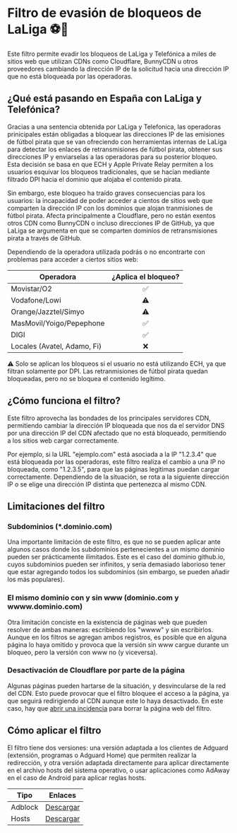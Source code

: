 # Filtro de evasión de bloqueos de LaLiga ⚽🚫
Este filtro permite evadir los bloqueos de LaLiga y Telefónica a miles de sitios web que utilizan CDNs como Cloudflare, BunnyCDN u otros proveedores cambiando la dirección IP de la solicitud hacia una dirección IP que no está bloqueada por las operadoras. 

## ¿Qué está pasando en España con LaLiga y Telefónica?
Gracias a una sentencia obtenida por LaLiga y Telefonica, las operadoras prinicipales están obligadas a bloquear las direcciones IP de las emisiones de fútbol pirata que se van ofreciendo con herramientas internas de LaLiga para detectar los enlaces de retransmisiones de fútbol pirata, obtener sus direcciones IP y enviarselas a las operadoras para su posterior bloqueo. Esta decisión se basa en que ECH y Apple Private Relay permiten a los usuarios esquivar los bloqueos tradicionales, que se hacían mediante filtrado DPI hacia el dominio que alojaba el contenido pirata. 

Sin embargo, este bloqueo ha traído graves consecuencias para los usuarios: la incapacidad de poder acceder a cientos de sitios web que comparten la dirección IP con los dominios que alojan tranmisiones de fútbol pirata. Afecta principalmente a Cloudflare, pero no están exentos otros CDN como BunnyCDN o incluso direcciones IP de GitHub, ya que LaLiga se argumenta en que se comparten dominios de retransmisiones pirata a través de GitHub. 

Dependiendo de la operadora utilizada podrás o no encontrarte con problemas para acceder a ciertos sitios web:

| Operadora | ¿Aplica el bloqueo? |
|-----------|:-------------------:|
| Movistar/O2 | ✅ |
| Vodafone/Lowi | ⚠️ |
| Orange/Jazztel/Simyo | ⚠️ |
| MasMovil/Yoigo/Pepephone | ✅ |
| DIGI | ✅ |
| Locales (Avatel, Adamo, Fi) | ❌ |

⚠️ Solo se aplican los bloqueos si el usuario no está utilizando ECH, ya que filtran solamente por DPI. Las retranmisiones de fútbol pirata quedan bloqueadas, pero no se bloquea el contenido legítimo. 

## ¿Cómo funciona el filtro? 
Este filtro aprovecha las bondades de los principales servidores CDN, permitiendo cambiar la dirección IP bloqueada que nos da el servidor DNS por una dirección IP del CDN afectado que no está bloqueado, permitiendo a los sitios web cargar correctamente. 

Por ejemplo, si la URL "ejemplo.com" está asociada a la IP "1.2.3.4" que está bloqueada por las operadoras, este filtro realiza el cambio a una IP no bloqueada, como "1.2.3.5", para que las páginas legítimas puedan cargar correctamente. Dependiendo de la situación, se rota a la siguiente dirección IP o se elige una dirección IP distinta que pertenezca al mismo CDN. 

## Limitaciones del filtro
### Subdominios (*.dominio.com)
Una importante limitación de este filtro, es que no se pueden aplicar ante algunos casos donde los subdominios pertenecientes a un mismo dominio pueden ser prácticamente ilimitados. Este es el caso del dominio github.io, cuyos subdominios pueden ser infinitos, y sería demasiado laborioso tener que estar agregando todos los subdominios (sin embargo, se pueden añadir los más populares).
### El mismo dominio con y sin www (dominio.com y wwww.dominio.com)
Otra limitación conciste en la existencia de páginas web que pueden resolver de ambas maneras: escribiendo los "wwww" y sin escribirlos. Aunque en los filtros se agregan ambos registros, es posible que en alguna página lo haya omitido y provoca que la versión sin www cargue durante un bloqueo, pero la versión con www no (y viceversa). 

### Desactivación de Cloudflare por parte de la página
Algunas páginas pueden hartarse de la situación, y desvincularse de la red del CDN. Esto puede provocar que el filtro bloquee el acceso a la página, ya que seguirá redirigiendo al CDN aunque este lo haya desactivado. En este caso, hay que [abrir una incidencia](https://github.com/fdezsergio02/Anti-LaLiga/issues/new/choose) para borrar la página web del filtro. 

## Cómo aplicar el filtro
El filtro tiene dos versiones: una versión adaptada a los clientes de Adguard (extensión, programas o Adguard Home) que permiten realizar la redirección, y otra versión adaptada directamente para aplicar directamente en el archivo hosts del sistema operativo, o usar aplicaciones como AdAway en el caso de Android para aplicar reglas hosts.

| Tipo    | Enlaces |
|---------|---------|
| Adblock | [Descargar](https://raw.githubusercontent.com/fdezsergio02/Anti-LaLiga/refs/heads/main/filters/adblock.txt) |
| Hosts   | [Descargar](https://raw.githubusercontent.com/fdezsergio02/Anti-LaLiga/refs/heads/main/filters/hosts.txt) |
